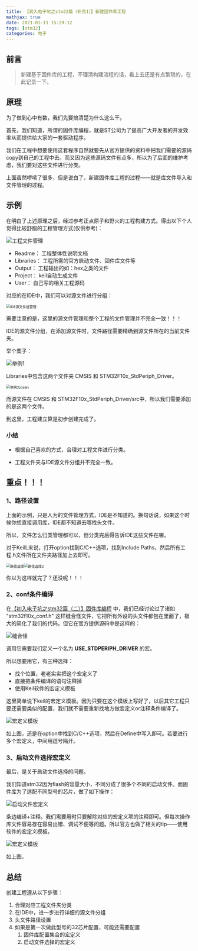 ```yaml
---
title: 【初入电子坑之stm32篇（补充1）】新建固件库工程
mathjax: true
date: 2021-01-11 15:29:12
tags: [stm32]
categories: 电子
---
```


## 前言

> 新建基于固件库的工程，不理清构建流程的话，看上去还是有点繁琐的，在此记录一下。

<!--more-->

## 原理

为了做到心中有数，我们先要搞清楚为什么这么干。

首先，我们知道，所谓的固件库编程，就是ST公司为了提高广大开发者的开发效率从而提供给大家的一套驱动程序。

我们在工程中想要使用这套程序自然就要先从官方提供的资料中把我们需要的源码copy到自己的工程中去。而又因为这些源码文件有点多，所以为了后面的维护考虑，我们要对这些文件进行分类。

上面虽然啰嗦了很多，但是说白了，新建固件库工程的过程——就是库文件导入和文件管理的过程。

## 示例

在明白了上述原理之后，经过参考正点原子和野火的工程构建方式。得出以下个人觉得比较舒服的工程管理方式(仅供参考)：

![工程文件管理](https://photos-1302100213.cos.ap-guangzhou.myqcloud.com/imgs/Blog/20210309052812.png)

- Readme：	工程整体性说明文档
- Libraries：   工程所需的官方启动文件、固件库文件等
- Output：      工程输出的如：hex之类的文件
- Project：       keil自动生成文件
- User：           自己写的相关工程源码

对应的在IDE中，我们可以对源文件进行分组：

<img src="https://photos-1302100213.cos.ap-guangzhou.myqcloud.com/imgs/Blog/20210309052837.png" alt="IDE源文件组管理" style="zoom:67%;" />

需要注意的是，这里的源文件管理和整个工程的文件管理并不完全一致！！！

IDE的源文件分组，在添加源文件时，文件路径需要精确到源文件所在的当前文件夹。

举个栗子：

![举例1](https://photos-1302100213.cos.ap-guangzhou.myqcloud.com/imgs/Blog/20210309052853.png)

Libraries中包含这两个文件夹 CMSIS 和 STM32F10x_StdPeriph_Driver。

<img src="https://photos-1302100213.cos.ap-guangzhou.myqcloud.com/imgs/Blog/20210309052954.png" alt="举例2" style="zoom:67%;" /><img src="https://photos-1302100213.cos.ap-guangzhou.myqcloud.com/imgs/Blog/20210309053005.png" alt="举例3" style="zoom:50%;" />

而源文件在 CMSIS 和 STM32F10x_StdPeriph_Driver/src中，所以我们需要添加的是这两个文件。

到这里，工程建立算是初步创建完成了。

### 小结

- 根据自己喜欢的方式，合理对工程文件进行分类。

- 工程文件夹与IDE源文件分组并不完全一致。



## 重点！！！

### 1、路径设置

上面的示例，只是人为的文件管理方式，IDE是不知道的。换句话说，如果这个时候你想直接调用库，IDE都不知道去哪找头文件。

所以，文件怎么归类管理都可以，但分类完后得告诉IDE这些文件在哪。

对于KeilL来说，打开option找到C/C++选项，找到Include Paths，然后所有工程.h文件所在文件夹路径加上去即可。

<img src="https://photos-1302100213.cos.ap-guangzhou.myqcloud.com/imgs/Blog/%E8%B7%AF%E5%BE%84%E9%80%89%E6%8B%A9.png" alt="路径选择" style="zoom:67%;" /><img src="https://photos-1302100213.cos.ap-guangzhou.myqcloud.com/imgs/Blog/%E8%B7%AF%E5%BE%84%E9%80%89%E6%8B%A92.png" alt="路径选择2" style="zoom:67%;" />

你以为这样就完了？还没呢！！！

### 2、conf条件编译

在[【初入电子坑之stm32篇（二）】固件库编程](https://zhuanlan.zhihu.com/p/344916337) 中，我们已经讨论过了诸如 "stm32f10x_conf.h" 这样缝合怪文件，它把所有外设的头文件都包在里面了，极大的简化了我们的代码。但它在官方提供源码中是这样的：

![缝合怪](https://photos-1302100213.cos.ap-guangzhou.myqcloud.com/imgs/Blog/%E7%BC%9D%E5%90%88%E6%80%AA.png)

调用它需要我们定义一个名为 **USE_STDPERIPH_DRIVER** 的宏。

所以想要用它，有三种选择：

- 找个位置，老老实实把这个宏定义了
- 直接把条件编译的语句注释掉
- 使用Keil软件的宏定义模板

这里简单说下keil的宏定义模板。因为只要在这个模板上写好了，以后其它工程只要还需要类似的配置，我们就不需要重新找地方做宏定义or注释条件编译了。

![宏定义模板](https://photos-1302100213.cos.ap-guangzhou.myqcloud.com/imgs/Blog/%E5%AE%8F%E5%AE%9A%E4%B9%89%E6%A8%A1%E6%9D%BF.png)

如上图，还是在option中找到C/C++选项，然后在Define中写入即可。若要进行多个宏定义，中间用逗号隔开。

### 3、启动文件选择宏定义

最后，是关于启动文件选择的问题。

我们知道stm32因为flash的容量大小，不同分成了很多个不同的启动文件。而固件库为了适配不同型号的芯片，做了如下操作：

![启动文件宏定义](https://photos-1302100213.cos.ap-guangzhou.myqcloud.com/imgs/Blog/%E5%90%AF%E5%8A%A8%E6%96%87%E4%BB%B6%E5%AE%8F%E5%AE%9A%E4%B9%89.png)

条边编译+注释。我们需要用时只要解除对应的宏定义项的注释即可。但每次操作库文件容易存在容易出错、调试不便等问题。所以官方也做了相关的tip——使用软件的宏定义模板。

![宏定义模板](https://photos-1302100213.cos.ap-guangzhou.myqcloud.com/imgs/Blog/%E5%AE%8F%E5%AE%9A%E4%B9%89%E6%A8%A1%E6%9D%BF.png)

如上图。

## 总结

创建工程遵从以下步骤：

1. 合理对应工程文件夹分类
2. 在IDE中，进一步进行详细的源文件分组
3. 头文件路径设置
4. 如果是第一次做此型号的32芯片配置，可能还需要配置
   1. 固件库配置集合的宏定义
   2. 启动文件选择的宏定义